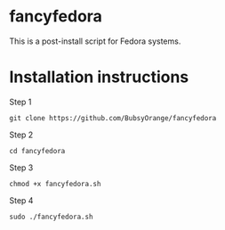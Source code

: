 # fancyfedora

This is a post-install script for Fedora systems.

# Installation instructions

Step 1

`git clone https://github.com/BubsyOrange/fancyfedora`

Step 2

`cd fancyfedora`

Step 3

`chmod +x fancyfedora.sh`

Step 4

`sudo ./fancyfedora.sh`
